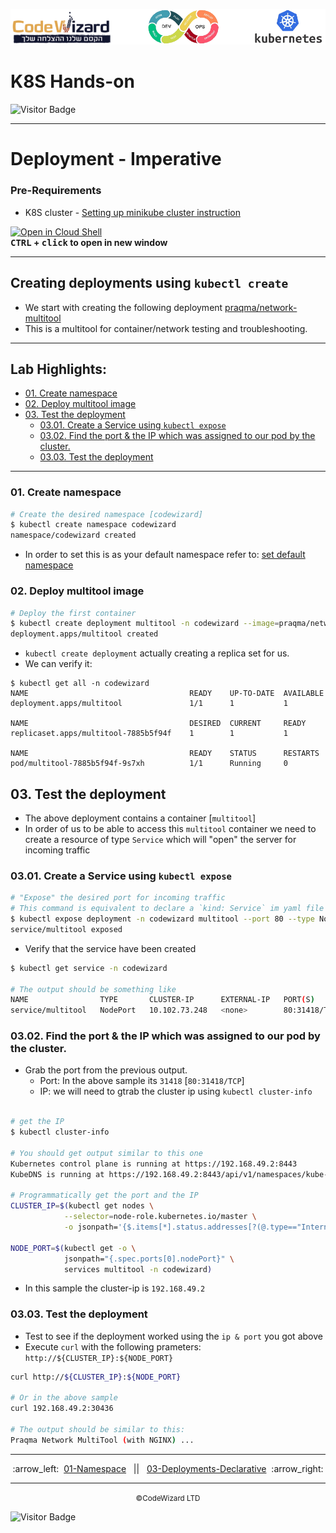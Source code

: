 ![](../../resources/k8s-logos.png)

# K8S Hands-on
![Visitor Badge](https://visitor-badge.laobi.icu/badge?page_id=nirgeier)

---
# Deployment - Imperative

### Pre-Requirements

- K8S cluster - <a href="../00-VerifyCluster">Setting up minikube cluster instruction</a>

[![Open in Cloud Shell](https://gstatic.com/cloudssh/images/open-btn.svg)](https://console.cloud.google.com/cloudshell/editor?cloudshell_git_repo=https://github.com/nirgeier/KubernetesLabs)  
**<kbd>CTRL</kbd> + <kbd>click</kbd> to open in new window**

---

## Creating deployments using `kubectl create`

- We start with creating the following deployment
  [praqma/network-multitool](https://github.com/Praqma/Network-MultiTool)
- This is a multitool for container/network testing and troubleshooting.

<!-- inPage TOC start -->

---
## Lab Highlights:
 - [01. Create namespace](#01-Create-namespace)
 - [02. Deploy multitool image](#02-Deploy-multitool-image)
 - [03. Test the deployment](#03-Test-the-deployment)
   - [03.01. Create a Service using `kubectl expose`](#0301-Create-a-Service-using-kubectl-expose)
   - [03.02. Find the port &amp; the IP which was assigned to our pod by the cluster.](#0302-Find-the-port--the-IP-which-was-assigned-to-our-pod-by-the-cluster)
   - [03.03. Test the deployment](#0303-Test-the-deployment)

---

<!-- inPage TOC end -->

### 01. Create namespace

```sh
# Create the desired namespace [codewizard]
$ kubectl create namespace codewizard
namespace/codewizard created
```

- In order to set this is as your default namespace refer to: <a href="../01-Namespace#2-setting-the-default-namespace-for-kubectl">set default namespace</a>

### 02. Deploy multitool image

```sh
# Deploy the first container
$ kubectl create deployment multitool -n codewizard --image=praqma/network-multitool
deployment.apps/multitool created
```

- `kubectl create deployment` actually creating a replica set for us.
- We can verify it:

```
$ kubectl get all -n codewizard
NAME                                    READY    UP-TO-DATE  AVAILABLE
deployment.apps/multitool               1/1      1           1

NAME                                    DESIRED  CURRENT     READY
replicaset.apps/multitool-7885b5f94f    1        1           1

NAME                                    READY    STATUS      RESTARTS
pod/multitool-7885b5f94f-9s7xh          1/1      Running     0
```

## 03. Test the deployment

- The above deployment contains a container [`multitool`]
- In order of us to be able to access this `multitool` container we need to create a resource of type `Service` which will "open" the server for incoming traffic

### 03.01. Create a Service using `kubectl expose`

```sh
# "Expose" the desired port for incoming traffic
# This command is equivalent to declare a `kind: Service` im yaml file
$ kubectl expose deployment -n codewizard multitool --port 80 --type NodePort
service/multitool exposed
```

- Verify that the service have been created

```sh
$ kubectl get service -n codewizard

# The output should be something like
NAME                TYPE       CLUSTER-IP      EXTERNAL-IP   PORT(S)        AGE
service/multitool   NodePort   10.102.73.248   <none>        80:31418/TCP   3s
```

### 03.02. Find the port & the IP which was assigned to our pod by the cluster.

- Grab the port from the previous output.
  - Port: In the above sample its `31418` [`80:31418/TCP`]
  - IP: we will need to gtrab the cluster ip using `kubectl cluster-info`

```sh

# get the IP
$ kubectl cluster-info

# You should get output similar to this one
Kubernetes control plane is running at https://192.168.49.2:8443
KubeDNS is running at https://192.168.49.2:8443/api/v1/namespaces/kube-system/services/kube-dns:dns/proxy

# Programmatically get the port and the IP
CLUSTER_IP=$(kubectl get nodes \
            --selector=node-role.kubernetes.io/master \
            -o jsonpath='{$.items[*].status.addresses[?(@.type=="InternalIP")].address}')

NODE_PORT=$(kubectl get -o \
            jsonpath="{.spec.ports[0].nodePort}" \
            services multitool -n codewizard)
```

- In this sample the cluster-ip is `192.168.49.2`

### 03.03. Test the deployment

- Test to see if the deployment worked using the `ip & port` you got above
- Execute `curl` with the following prameters: `http://${CLUSTER_IP}:${NODE_PORT}`

```sh
curl http://${CLUSTER_IP}:${NODE_PORT}

# Or in the above sample
curl 192.168.49.2:30436

# The output should be similar to this:
Praqma Network MultiTool (with NGINX) ...
```
<!-- navigation start -->

---

<div align="center">
:arrow_left:&nbsp;
  <a href="../01-Namespace">01-Namespace</a>
&nbsp;&nbsp;||&nbsp;&nbsp;  <a href="../03-Deployments-Declarative">03-Deployments-Declarative</a>
  &nbsp;:arrow_right:</div>

---

<div align="center">
  <small>&copy;CodeWizard LTD</small>
</div>

![Visitor Badge](https://visitor-badge.laobi.icu/badge?page_id=nirgeier)

<!-- navigation end -->